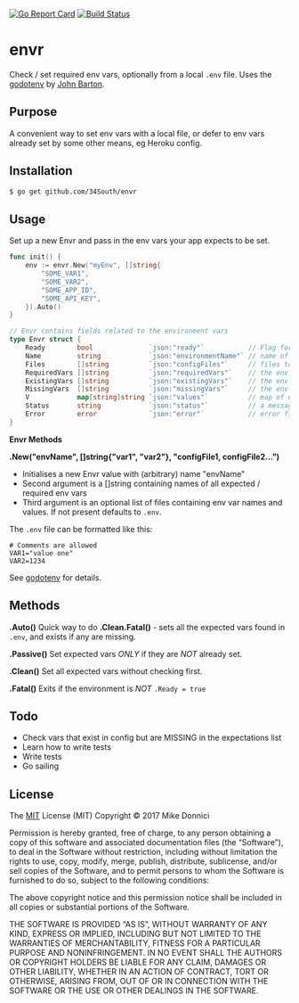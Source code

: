 [![Go Report Card](https://goreportcard.com/badge/34South/envr)](https://goreportcard.com/report/gojp/goreportcard) [![Build Status](https://travis-ci.org/34South/envr.svg?branch=master)](https://travis-ci.org/34South/envr)

# envr

Check / set required env vars, optionally from a local `.env` file. Uses the [godotenv](https://github.com/joho/godotenv) by [John Barton](https://github.com/joho/).

## Purpose

A convenient way to set env vars with a local file, or defer to env vars already set by some other means, eg Heroku config.


## Installation

```bash
$ go get github.com/34South/envr
```


## Usage

Set up a new Envr and pass in the env vars your app expects to be set. 

```go
func init() {
	env := envr.New("myEnv", []string{
  		"SOME_VAR1",
  		"SOME_VAR2",
  		"SOME_APP_ID",
  		"SOME_API_KEY",
	}).Auto()
}
```

```Go
// Envr contains fields related to the environment vars 
type Envr struct {
	Ready        bool              `json:"ready"`           // Flag for the goodness
	Name         string            `json:"environmentName"` // name of environment
	Files        []string          `json:"configFiles"`     // files to read from, default .env
	RequiredVars []string          `json:"requiredVars"`    // the env vars we need
	ExistingVars []string          `json:"existingVars"`    // the env vars that are set
	MissingVars  []string          `json:"missingVars"`     // the env vars not set
	V            map[string]string `json:"values"`          // map of existing vars and values
	Status       string            `json:"status"`          // a message about current status
	Error        error             `json:"error"`           // error field, for easier method chaining
}
```

**Envr Methods**

**.New("envName", []string{"var1", "var2"}, "configFile1, configFile2...")**
* Initialises a new Envr value with (arbitrary) name "envName"
* Second argument is a []string containing names of all expected / required env vars
* Third argument is an optional list of files containing env var names and values. If not present defaults to `.env`.

The `.env` file can be formatted like this:

```
# Comments are allowed
VAR1="value one"
VAR2=1234
```

See [godotenv](https://github.com/joho/godotenv) for details.

## Methods

**.Auto()**
Quick way to do **.Clean.Fatal()** - sets all the expected vars found in `.env`, and exists if any are missing.

**.Passive()**
Set expected vars *ONLY* if they are *NOT* already set.

**.Clean()**
Set all expected vars without checking first.

**.Fatal()**
Exits if the environment is *NOT* `.Ready = true`

## Todo
* Check vars that exist in config but are MISSING in the expectations list
* Learn how to write tests
* Write tests
* Go sailing


## License
The [MIT](https://mit-license.org/) License (MIT)
Copyright © 2017 Mike Donnici

Permission is hereby granted, free of charge, to any person obtaining a copy of this software and associated documentation files (the “Software”), to deal in the Software without restriction, including without limitation the rights to use, copy, modify, merge, publish, distribute, sublicense, and/or sell copies of the Software, and to permit persons to whom the Software is furnished to do so, subject to the following conditions:

The above copyright notice and this permission notice shall be included in all copies or substantial portions of the Software.

THE SOFTWARE IS PROVIDED “AS IS”, WITHOUT WARRANTY OF ANY KIND, EXPRESS OR IMPLIED, INCLUDING BUT NOT LIMITED TO THE WARRANTIES OF MERCHANTABILITY, FITNESS FOR A PARTICULAR PURPOSE AND NONINFRINGEMENT. IN NO EVENT SHALL THE AUTHORS OR COPYRIGHT HOLDERS BE LIABLE FOR ANY CLAIM, DAMAGES OR OTHER LIABILITY, WHETHER IN AN ACTION OF CONTRACT, TORT OR OTHERWISE, ARISING FROM, OUT OF OR IN CONNECTION WITH THE SOFTWARE OR THE USE OR OTHER DEALINGS IN THE SOFTWARE.
